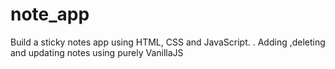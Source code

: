 # note_app
Build a sticky notes app using HTML, CSS and JavaScript. .
Adding ,deleting and updating notes using purely VanillaJS
